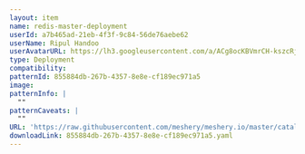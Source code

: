 ```yaml
---
layout: item
name: redis-master-deployment
userId: a7b465ad-21eb-4f3f-9c84-56de76aebe62
userName: Ripul Handoo
userAvatarURL: https://lh3.googleusercontent.com/a/ACg8ocKBVmrCH-kszcRj5jpdBR53K1-E7YPUd3-kFmRFGGRN=s96-c
type: Deployment
compatibility: 
patternId: 855884db-267b-4357-8e8e-cf189ec971a5
image: 
patternInfo: |
  ""
patternCaveats: |
  ""
URL: 'https://raw.githubusercontent.com/meshery/meshery.io/master/catalog/855884db-267b-4357-8e8e-cf189ec971a5.yaml'
downloadLink: 855884db-267b-4357-8e8e-cf189ec971a5.yaml
---
```

